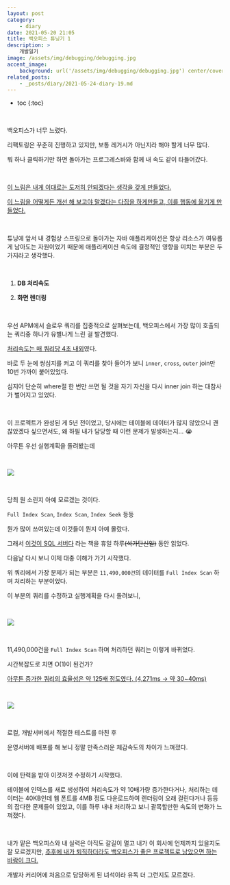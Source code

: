 ```yaml
---
layout: post
category:
    - diary
date: 2021-05-20 21:05
title: 백오피스 튜닝기 1
description: >
    개발일기
image: /assets/img/debugging/debugging.jpg
accent_image:
    background: url('/assets/img/debugging/debugging.jpg') center/cover
related_posts:
    - _posts/diary/2021-05-24-diary-19.md
---
```


* toc
{:toc}

&nbsp;

백오피스가 너무 느렸다.

리팩토링은 꾸준히 진행하고 있지만, 보통 레거시가 아닌지라 해야 할게 너무 많다.

뭐 하나 클릭하기만 하면 돌아가는 프로그레스바와 함께 내 속도 같이 타들어갔다.

&nbsp;  

<u>이 느림은 내게 이대로는 도저히 안되겠다는 생각을 갖게 만들었다.</u>

<u>이 느림을 어떻게든 개선 해 보고야 말겠다는 다짐을 하게만들고, 이를 행동에 옮기게 만들었다.</u>

<br />

튜닝에 앞서 내 경험상 스프링으로 돌아가는 자바 애플리케이션은 항상 리소스가 여유롭게 남아도는 자원이었기 때문에 애플리케이션 속도에 결정적인 영향을 미치는 부분은 두 가지라고 생각했다.

&nbsp;  

1. **DB 처리속도**

2. **화면 렌더링**

&nbsp;  

우선 APM에서 슬로우 쿼리를 집중적으로 살펴보는데, 백오피스에서 가장 많이 호출되는 쿼리중 하나가 유별나게 느린 걸 발견했다. 

<u>처리속도는 매 쿼리당 4초 내외</u>였다.

바로 두 눈에 쌍심지를 켜고 이 쿼리를 찾아 들어가 보니 `inner`, `cross`, `outer` join만 10번 가까이 붙어있었다.

심지어 단순히 where절 한 번만 쓰면 될 것을 자기 자신을 다시 inner join 하는 대참사가 벌어지고 있었다.

&nbsp;  

이 프로젝트가 완성된 게 5년 전이었고, 당시에는 테이블에 데이터가 많지 않았으니 괜찮았겠다 싶으면서도, 왜 하필 내가 담당할 때 이런 문제가 발생하는지... 😭

아무튼 우선 실행계획을 돌려봤는데

&nbsp;  

![](https://img1.daumcdn.net/thumb/R1280x0/?scode=mtistory2&fname=https%3A%2F%2Fblog.kakaocdn.net%2Fdn%2FckcBdC%2Fbtq5qp1j4ww%2FH2sHPMFC1EDCov3rsvpQrK%2Fimg.png)

&nbsp;  

당최 뭔 소린지 아예 모르겠는 것이다.

`Full Index Scan`, `Index Scan`, `Index Seek` 등등 

뭔가 많이 쓰여있는데 이것들이 뭔지 아예 몰랐다.

그래서 [이것이 SQL 서버다](https://www.hanbit.co.kr/store/books/look.php?p_code=B5845748581) 라는 책을 휴일 하루~~(석가탄신일)~~ 동안 읽었다.

다음날 다시 보니 이제 대충 이해가 가기 시작했다.

위 쿼리에서 가장 문제가 되는 부분은 `11,490,000건`의 데이터를 `Full Index Scan` 하며 처리하는 부분이었다.

이 부분의 쿼리를 수정하고 실행계획을 다시 돌려보니,

&nbsp;  

![](https://img1.daumcdn.net/thumb/R1280x0/?scode=mtistory2&fname=https%3A%2F%2Fblog.kakaocdn.net%2Fdn%2F0KYYP%2Fbtq5pYiu893%2FI8d3NWKVWKo5OERqBm48M0%2Fimg.png)

&nbsp;  

11,490,000건을 `Full Index Scan` 하며 처리하던 쿼리는 이렇게 바뀌었다.

시간복잡도로 치면 O(1)이 된건가?

<u>아무튼 증가한 쿼리의 효율성은 약 125배 정도였다. (4,271ms -> 약 30~40ms)</u>

&nbsp;  

![](https://img1.daumcdn.net/thumb/R1280x0/?scode=mtistory2&fname=https%3A%2F%2Fblog.kakaocdn.net%2Fdn%2Fmbw3q%2Fbtq5pERYteM%2FLBfnAdM2k09Z4r7eR6zaK1%2Fimg.png)

&nbsp;  

로컬, 개발서버에서 적절한 테스트를 마친 후 

운영서버에 배포를 해 보니 정말 만족스러운 체감속도의 차이가 느껴졌다. 

&nbsp;  

이에 탄력을 받아 이것저것 수정하기 시작했다.

테이블에 인덱스를 새로 생성하여 처리속도가 약 10배가량 증가한다거나, 처리하는 데이터는 40KB인데 웹 폰트를 4MB 정도 다운로드하여 렌더링이 오래 걸린다거나 등등의 잡다한 문제들이 있었고, 이를 하루 내내 처리하고 보니 괄목할만한 속도의 변화가 느껴졌다.

&nbsp;  

내가 맡은 백오피스와 내 실력은 아직도 갈길이 멀고 내가 이 회사에 언제까지 있을지도 잘 모르겠지만, <u>추후에 내가 퇴직하더라도 백오피스가 좋은 프로젝트로 남았으면 하는 바람이 크다.</u>

개발자 커리어에 처음으로 담당하게 된 녀석이라 유독 더 그런지도 모르겠다.

&nbsp;  
